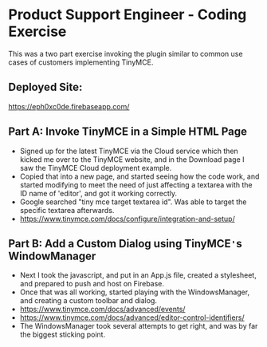 # Product Support Engineer -  Coding Exercise
This was a two part exercise invoking the plugin similar to common use cases of customers implementing TinyMCE.

## Deployed Site:
https://eph0xc0de.firebaseapp.com/

## Part A: Invoke TinyMCE in a Simple HTML Page
* Signed up for the latest TinyMCE via the Cloud service which then kicked me over to the TinyMCE website, and in the Download page I saw the TinyMCE Cloud deployment example.
* Copied that into a new page, and started seeing how the code work, and started modifying to meet the need of just affecting a textarea with the ID name of 'editor', and got it working correctly.
* Google searched "tiny mce target textarea id". Was able to target the specific textarea afterwards.
* https://www.tinymce.com/docs/configure/integration-and-setup/

## Part B: Add a Custom Dialog using TinyMCE`'`s WindowManager
* Next I took the javascript, and put in an App.js file, created a stylesheet, and prepared to push and host on Firebase.
* Once that was all working, started playing with the WindowsManager, and creating a custom toolbar and dialog.
* https://www.tinymce.com/docs/advanced/events/
* https://www.tinymce.com/docs/advanced/editor-control-identifiers/
* The WindowsManager took several attempts to get right, and was by far the biggest sticking point.

